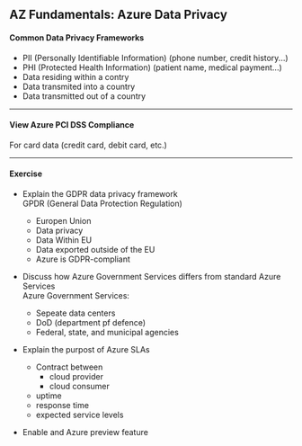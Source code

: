 
  
AZ Fundamentals: Azure Data Privacy
----
####  Common Data Privacy Frameworks
- PII (Personally Identifiable Information) (phone number, credit history...)
- PHI (Protected Health Information) (patient name, medical payment...)
- Data residing within a contry 
- Data transmited into a country
- Data transmitted out of a country

----
####  View Azure PCI DSS Compliance
For card data (credit card, debit card, etc.)

----
####  Exercise
- Explain the GDPR data privacy framework    
GPDR (General Data Protection Regulation)   
	- Europen Union
	- Data privacy
	- Data Within EU
	- Data exported outside of the EU
	- Azure is GDPR-compliant
- Discuss how Azure Government Services differs from standard Azure Services  
Azure Government Services:
	- Sepeate data centers
	- DoD (department pf defence)
	- Federal, state, and municipal agencies

- Explain the purpost of Azure SLAs
	- Contract between
		- cloud provider
		- cloud consumer
	- uptime
	- response time
	- expected service levels
- Enable and Azure preview feature
